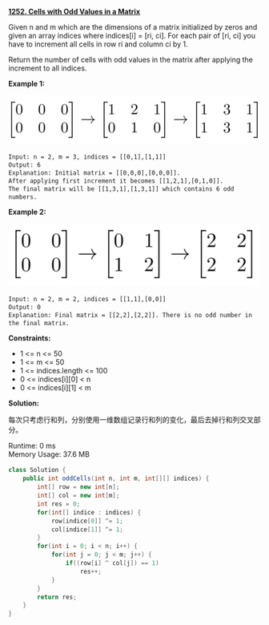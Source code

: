 **[1252. Cells with Odd Values in a Matrix](https://leetcode.com/problems/cells-with-odd-values-in-a-matrix/)**

Given n and m which are the dimensions of a matrix initialized by zeros and given an array indices where indices[i] = [ri, ci]. For each pair of [ri, ci] you have to increment all cells in row ri and column ci by 1.

Return the number of cells with odd values in the matrix after applying the increment to all indices.
 
**Example 1:**

![](./png/1252_1.png)

```
Input: n = 2, m = 3, indices = [[0,1],[1,1]]
Output: 6
Explanation: Initial matrix = [[0,0,0],[0,0,0]].
After applying first increment it becomes [[1,2,1],[0,1,0]].
The final matrix will be [[1,3,1],[1,3,1]] which contains 6 odd numbers.

```

**Example 2:**

![](./png/1252_2.png)

```
Input: n = 2, m = 2, indices = [[1,1],[0,0]]
Output: 0
Explanation: Final matrix = [[2,2],[2,2]]. There is no odd number in the final matrix.
```

**Constraints:**

* 1 <= n <= 50
* 1 <= m <= 50
* 1 <= indices.length <= 100
* 0 <= indices[i][0] < n
* 0 <= indices[i][1] < m

**Solution:**

每次只考虑行和列，分别使用一维数组记录行和列的变化，最后去掉行和列交叉部分。

Runtime: 0 ms<br/>
Memory Usage: 37.6 MB

```java
class Solution {
    public int oddCells(int n, int m, int[][] indices) {
        int[] row = new int[n];
        int[] col = new int[m];
        int res = 0;
        for(int[] indice : indices) {
            row[indice[0]] ^= 1;
            col[indice[1]] ^= 1;
        }
        for(int i = 0; i < n; i++) {
            for(int j = 0; j < m; j++) {
                if((row[i] ^ col[j]) == 1)
                    res++;
            }
        }
        return res;
    }
}

```